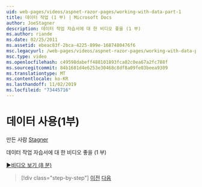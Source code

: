 ```yaml
---
uid: web-pages/videos/aspnet-razor-pages/working-with-data-part-1
title: 데이터 작업 (1 부) | Microsoft Docs
author: JoeStagner
description: 데이터 작업 자습서에 대 한 비디오 좋을 (1 부)
ms.author: riande
ms.date: 02/25/2011
ms.assetid: ebeac83f-2bca-4225-899e-1687480476f6
msc.legacyurl: /web-pages/videos/aspnet-razor-pages/working-with-data-part-1
msc.type: video
ms.openlocfilehash: c49598dabeff488101893fca02c0ea67a2fc788f
ms.sourcegitcommit: 84b1681d4e6253e30468c8df8a09fe03beea9309
ms.translationtype: MT
ms.contentlocale: ko-KR
ms.lasthandoff: 11/02/2019
ms.locfileid: "73445716"
---
```

# <a name="working-with-data-part-1"></a>데이터 사용(1부)

만든 사람 [Stagner](https://github.com/JoeStagner)

데이터 작업 자습서에 대 한 비디오 좋을 (1 부)

[&#9654;비디오 보기 (8 분)](https://channel9.msdn.com/Blogs/ASP-NET-Site-Videos/working-with-data-(part-1))

> [!div class="step-by-step"]
> [이전](working-with-forms-part-2.md)
> [다음](working-with-data-part-2.md)
